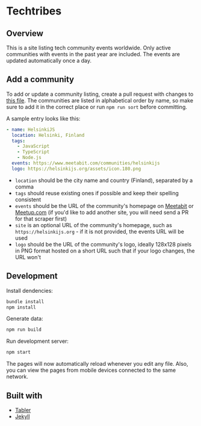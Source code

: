 # Techtribes

## Overview

This is a site listing tech community events worldwide. Only active communities with events in the past year are included. The events are updated automatically once a day.

## Add a community

To add or update a community listing, create a pull request with changes to [this file](data/communities.yml). The communities are listed in alphabetical order by name, so make sure to add it in the correct place or run `npm run sort` before committing.

A sample entry looks like this:

```yaml
- name: HelsinkiJS
  location: Helsinki, Finland
  tags:
    - JavaScript
    - TypeScript
    - Node.js
  events: https://www.meetabit.com/communities/helsinkijs
  logo: https://helsinkijs.org/assets/icon.180.png
```

- `location` should be the city name and country (Finland), separated by a comma
- `tags` should reuse existing ones if possible and keep their spelling consistent
- `events` should be the URL of the community's homepage on [Meetabit](https://www.meetabit.com/) or [Meetup.com](https://www.meetup.com/) (if you'd like to add another site, you will need send a PR for that scraper first)
- `site` is an optional URL of the community's homepage, such as `https://helsinkijs.org` - if it is not provided, the events URL will be used
- `logo` should be the URL of the community's logo, ideally 128x128 pixels in PNG format hosted on a short URL such that if your logo changes, the URL won't

## Development

Install dendencies:

```bash
bundle install
npm install
```

Generate data:

```bash
npm run build
```

Run development server:

```bash
npm start
```

The pages will now automatically reload whenever you edit any file. Also, you can view the pages from mobile devices connected to the same network.

## Built with

- [Tabler](https://tabler.io/)
- [Jekyll](https://jekyllrb.com/)
